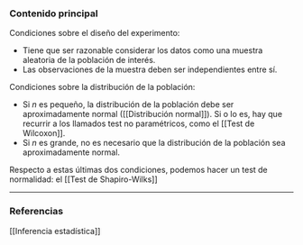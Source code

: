 ### Contenido principal

Condiciones sobre el diseño del experimento:
- Tiene que ser razonable considerar los datos como una muestra aleatoria de la población de interés.
- Las observaciones de la muestra deben ser independientes entre sí.

Condiciones sobre la distribución de la población:
- Si $n$ es pequeño, la distribución de la población debe ser aproximadamente normal ([[Distribución normal]]). Si o lo es, hay que recurrir a los llamados test no paramétricos, como el [[Test de Wilcoxon]].
- Si $n$ es grande, no es necesario que la distribución de la población sea aproximadamente normal.

Respecto a estas últimas dos condiciones, podemos hacer un test de normalidad: el [[Test de Shapiro-Wilks]]

--- 
### Referencias

[[Inferencia estadística]]